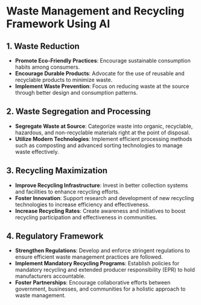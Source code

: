 # Waste Management and Recycling Framework Using AI

## 1. Waste Reduction
- **Promote Eco-Friendly Practices**: Encourage sustainable consumption habits among consumers.
- **Encourage Durable Products**: Advocate for the use of reusable and recyclable products to minimize waste.
- **Implement Waste Prevention**: Focus on reducing waste at the source through better design and consumption patterns.

## 2. Waste Segregation and Processing
- **Segregate Waste at Source**: Categorize waste into organic, recyclable, hazardous, and non-recyclable materials right at the point of disposal.
- **Utilize Modern Technologies**: Implement efficient processing methods such as composting and advanced sorting technologies to manage waste effectively.

## 3. Recycling Maximization
- **Improve Recycling Infrastructure**: Invest in better collection systems and facilities to enhance recycling efforts.
- **Foster Innovation**: Support research and development of new recycling technologies to increase efficiency and effectiveness.
- **Increase Recycling Rates**: Create awareness and initiatives to boost recycling participation and effectiveness in communities.

## 4. Regulatory Framework
- **Strengthen Regulations**: Develop and enforce stringent regulations to ensure efficient waste management practices are followed.
- **Implement Mandatory Recycling Programs**: Establish policies for mandatory recycling and extended producer responsibility (EPR) to hold manufacturers accountable.
- **Foster Partnerships**: Encourage collaborative efforts between government, businesses, and communities for a holistic approach to waste management.
